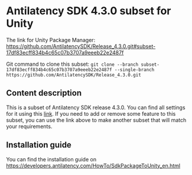 # Antilatency SDK 4.3.0 subset for Unity

The link for Unity Package Manager: https://github.com/AntilatencySDK/Release_4.3.0.git#subset-17df83ecff834b4c65c07b3707a9eeeb22e2487f

Git command to clone this subset: `git clone --branch subset-17df83ecff834b4c65c07b3707a9eeeb22e2487f --single-branch https://github.com/AntilatencySDK/Release_4.3.0.git`

## Content description

This is a subset of Antilatency SDK release 4.3.0. You can find all settings for it using this [link](https://developers.antilatency.com/Sdk/Configurator_en.html#{"Libraries":{"AltEnvironmentSelector":false,"AltTracking":false,"Bracer":false,"DeviceNetwork":true,"HardwareExtensionInterface":true,"IllumetryDisplay":false,"PhysicalConfigurableEnvironment":false,"RadioMetrics":false,"StereoGlasses":false,"StorageClient":false,"TrackingAlignment":false},"OS":{"Android":{"aar":true},"Linux":{"x86_64":true},"WindowsDesktop":{"x64":true,"x86":true},"WindowsUWP":{"arm64-v8a":true,"armeabi-v7a":true,"x64":true}},"Release":"4.3.0","Target":"Unity","TargetSettings":{"MathTypes":"UnityEngine.Math","UnityComponents":false,"UnityVersion":"2019.x-2021.x"}}). If you need to add or remove some feature to this subset, you can use the link above to make another subset that will match your requirements.

## Installation guide

You can find the installation guide on https://developers.antilatency.com/HowTo/SdkPackageToUnity_en.html